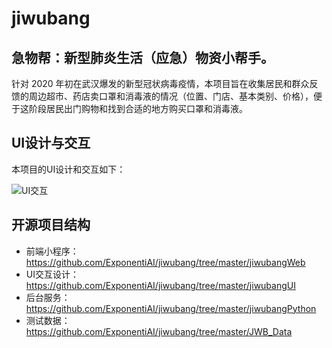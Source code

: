 # jiwubang
## 急物帮：新型肺炎生活（应急）物资小帮手。

针对 2020 年初在武汉爆发的新型冠状病毒疫情，本项目旨在收集居民和群众反馈的周边超市、药店卖口罩和消毒液的情况（位置、门店、基本类别、价格），便于这阶段居民出门购物和找到合适的地方购买口罩和消毒液。

## UI设计与交互

本项目的UI设计和交互如下：

![UI交互](https://github.com/ExponentiAI/jiwubang/blob/master/jiwubangUI/ui.jpg)

## 开源项目结构

- 前端小程序：https://github.com/ExponentiAI/jiwubang/tree/master/jiwubangWeb
- UI交互设计：https://github.com/ExponentiAI/jiwubang/tree/master/jiwubangUI
- 后台服务：https://github.com/ExponentiAI/jiwubang/tree/master/jiwubangPython
- 测试数据：https://github.com/ExponentiAI/jiwubang/tree/master/JWB_Data
